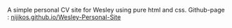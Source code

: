A simple personal CV site for Wesley using pure html and css.
Github-page : [nijikos.github.io/Wesley-Personal-Site](https://nijikos.github.io/Wesley-Personal-Site/)
